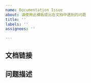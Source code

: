 ```yaml
---
name: Documentation Issue
about: 请使用此模板提出在文档中遇到的问题
title: ''
labels: ''
assignees: ''

---
```


## 文档链接
<!-- 请您贴出有问题的文档链接 -->



## 问题描述
<!-- 请您简要清晰的描述您的问题 -->
